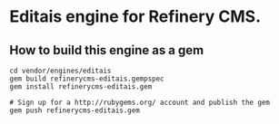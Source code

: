 # Editais engine for Refinery CMS.

## How to build this engine as a gem

    cd vendor/engines/editais
    gem build refinerycms-editais.gempspec
    gem install refinerycms-editais.gem
    
    # Sign up for a http://rubygems.org/ account and publish the gem
    gem push refinerycms-editais.gem
